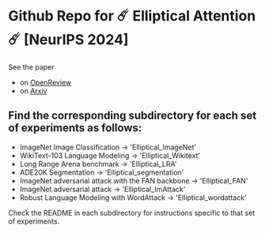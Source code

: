 # Github Repo for ☄️ Elliptical Attention ☄️ [NeurIPS 2024]

See the paper
- on [OpenReview](https://openreview.net/forum?id=Ejg4d4FVrs&referrer=%5Bthe%20profile%20of%20Stefan%20Nielsen%5D(%2Fprofile%3Fid%3D~Stefan_Nielsen1))
- on [Arxiv](https://arxiv.org/pdf/2406.13770)

## Find the corresponding subdirectory for each set of experiments as follows:

- ImageNet Image Classification -> 'Elliptical_ImageNet'
- WikiText-103 Language Modeling -> 'Elliptical_Wikitext'
- Long Range Arena benchmark -> 'Elliptical_LRA'
- ADE20K Segmentation -> 'Elliptical_segmentation'
- ImageNet adversarial attack with the FAN backbone -> 'Elliptical_FAN'
- ImageNet adversarial attack -> 'Elliptical_ImAttack'
- Robust Language Modeling with WordAttack -> 'Elliptical_wordattack'

Check the README in each subdirectory for instructions specific to that set of experiments.



